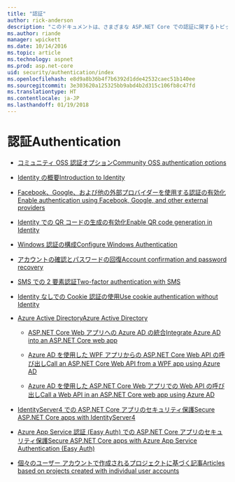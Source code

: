 ```yaml
---
title: "認証"
author: rick-anderson
description: "このドキュメントは、さまざまな ASP.NET Core での認証に関するトピックの目次として機能します。"
ms.author: riande
manager: wpickett
ms.date: 10/14/2016
ms.topic: article
ms.technology: aspnet
ms.prod: asp.net-core
uid: security/authentication/index
ms.openlocfilehash: e8d9a8b36b4f7b6392d1dde42532caec51b140ee
ms.sourcegitcommit: 3e303620a125325bb9abd4b2d315c106fb8c47fd
ms.translationtype: HT
ms.contentlocale: ja-JP
ms.lasthandoff: 01/19/2018
---
```

# <a name="authentication"></a><span data-ttu-id="f7290-103">認証</span><span class="sxs-lookup"><span data-stu-id="f7290-103">Authentication</span></span>

* [<span data-ttu-id="f7290-104">コミュニティ OSS 認証オプション</span><span class="sxs-lookup"><span data-stu-id="f7290-104">Community OSS authentication options</span></span>](community.md)

* [<span data-ttu-id="f7290-105">Identity の概要</span><span class="sxs-lookup"><span data-stu-id="f7290-105">Introduction to Identity</span></span>](identity.md)

* [<span data-ttu-id="f7290-106">Facebook、Google、および他の外部プロバイダーを使用する認証の有効化</span><span class="sxs-lookup"><span data-stu-id="f7290-106">Enable authentication using Facebook, Google, and other external providers</span></span>](social/index.md)

* [<span data-ttu-id="f7290-107">Identity での QR コードの生成の有効化</span><span class="sxs-lookup"><span data-stu-id="f7290-107">Enable QR code generation in Identity</span></span>](identity-enable-qrcodes.md)

* [<span data-ttu-id="f7290-108">Windows 認証の構成</span><span class="sxs-lookup"><span data-stu-id="f7290-108">Configure Windows Authentication</span></span>](windowsauth.md)

* [<span data-ttu-id="f7290-109">アカウントの確認とパスワードの回復</span><span class="sxs-lookup"><span data-stu-id="f7290-109">Account confirmation and password recovery</span></span>](accconfirm.md)

* [<span data-ttu-id="f7290-110">SMS での 2 要素認証</span><span class="sxs-lookup"><span data-stu-id="f7290-110">Two-factor authentication with SMS</span></span>](2fa.md)

* [<span data-ttu-id="f7290-111">Identity なしでの Cookie 認証の使用</span><span class="sxs-lookup"><span data-stu-id="f7290-111">Use cookie authentication without Identity</span></span>](cookie.md)

* [<span data-ttu-id="f7290-112">Azure Active Directory</span><span class="sxs-lookup"><span data-stu-id="f7290-112">Azure Active Directory</span></span>](azure-active-directory/index.md)

  * [<span data-ttu-id="f7290-113">ASP.NET Core Web アプリへの Azure AD の統合</span><span class="sxs-lookup"><span data-stu-id="f7290-113">Integrate Azure AD into an ASP.NET Core web app</span></span>](https://azure.microsoft.com/documentation/samples/active-directory-dotnet-webapp-openidconnect-aspnetcore/)

  * [<span data-ttu-id="f7290-114">Azure AD を使用した WPF アプリからの ASP.NET Core Web API の呼び出し</span><span class="sxs-lookup"><span data-stu-id="f7290-114">Call an ASP.NET Core Web API from a WPF app using Azure AD</span></span>](https://azure.microsoft.com/documentation/samples/active-directory-dotnet-native-aspnetcore/)

  * [<span data-ttu-id="f7290-115">Azure AD を使用した ASP.NET Core Web アプリでの Web API の呼び出し</span><span class="sxs-lookup"><span data-stu-id="f7290-115">Call a Web API in an ASP.NET Core web app using Azure AD</span></span>](https://azure.microsoft.com/documentation/samples/active-directory-dotnet-webapp-webapi-openidconnect-aspnetcore/)

* [<span data-ttu-id="f7290-116">IdentityServer4 での ASP.NET Core アプリのセキュリティ保護</span><span class="sxs-lookup"><span data-stu-id="f7290-116">Secure ASP.NET Core apps with IdentityServer4</span></span>](http://docs.identityserver.io/en/release/)

* [<span data-ttu-id="f7290-117">Azure App Service 認証 (Easy Auth) での ASP.NET Core アプリのセキュリティ保護</span><span class="sxs-lookup"><span data-stu-id="f7290-117">Secure ASP.NET Core apps with Azure App Service Authentication (Easy Auth)</span></span>](https://docs.microsoft.com/azure/app-service/app-service-authentication-overview)

* [<span data-ttu-id="f7290-118">個々のユーザー アカウントで作成されるプロジェクトに基づく記事</span><span class="sxs-lookup"><span data-stu-id="f7290-118">Articles based on projects created with individual user accounts</span></span>](xref:security/authentication/individual)
